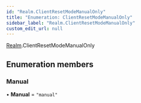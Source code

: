 ```yaml
---
id: "Realm.ClientResetModeManualOnly"
title: "Enumeration: ClientResetModeManualOnly"
sidebar_label: "Realm.ClientResetModeManualOnly"
custom_edit_url: null
---
```


[Realm](../namespaces/Realm).ClientResetModeManualOnly

## Enumeration members

### Manual

• **Manual** = `"manual"`
